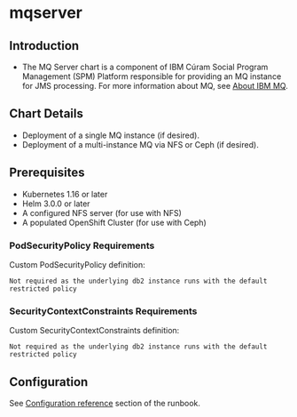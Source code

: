 # mqserver

## Introduction

* The MQ Server chart is a component of IBM Cúram Social Program Management (SPM) Platform responsible for providing an MQ instance for JMS processing. For more information about MQ, see [About IBM MQ](https://www.ibm.com/support/knowledgecenter/SSFKSJ_9.1.0/com.ibm.mq.pro.doc/q001010_.htm).

## Chart Details

* Deployment of a single MQ instance (if desired).
* Deployment of a multi-instance MQ via NFS or Ceph (if desired).

## Prerequisites

* Kubernetes 1.16 or later
* Helm 3.0.0 or later
* A configured NFS server (for use with NFS)
* A populated OpenShift Cluster (for use with Ceph)

### PodSecurityPolicy Requirements

Custom PodSecurityPolicy definition:

```
Not required as the underlying db2 instance runs with the default restricted policy
```

### SecurityContextConstraints Requirements

Custom SecurityContextConstraints definition:

```
Not required as the underlying db2 instance runs with the default restricted policy
```

## Configuration

See [Configuration reference](https://ibm.github.io/spm-kubernetes/deployment/config-reference) section of the runbook.
